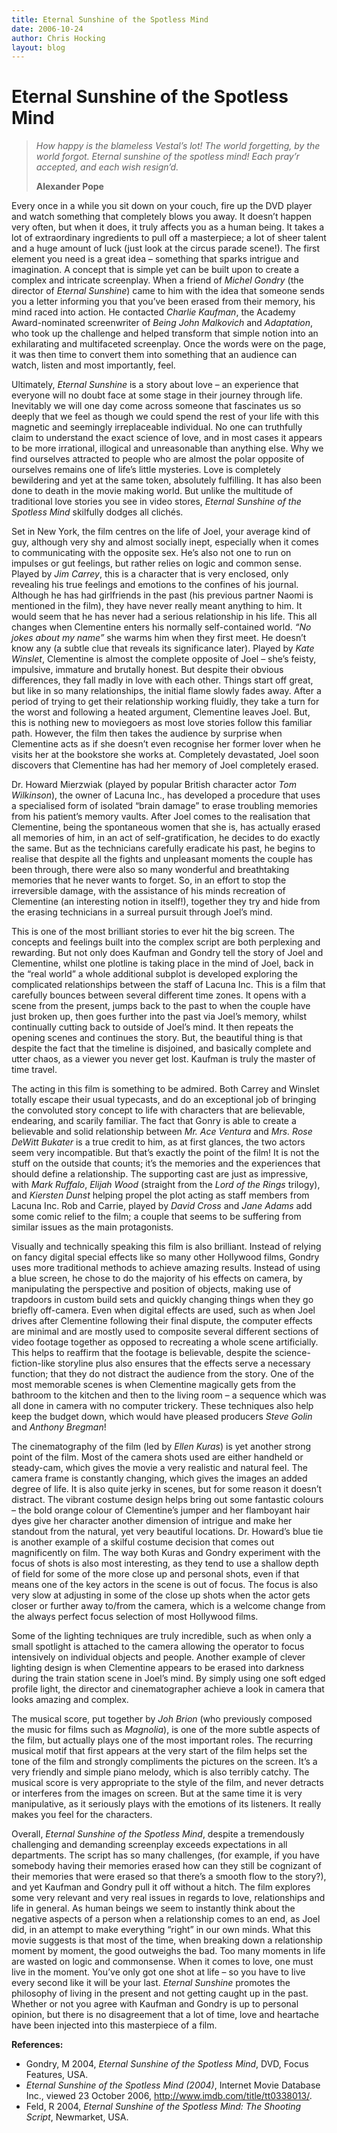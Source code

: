 ```yaml
---
title: Eternal Sunshine of the Spotless Mind
date: 2006-10-24
author: Chris Hocking
layout: blog
---
```

# Eternal Sunshine of the Spotless Mind

> *How happy is the blameless Vestal’s lot! The world forgetting, by the world forgot. Eternal sunshine of the spotless mind! Each pray’r accepted, and each wish resign’d.*
>
> **Alexander Pope**

Every once in a while you sit down on your couch, fire up the DVD player and watch something that completely blows you away. It doesn’t happen very often, but when it does, it truly affects you as a human being. It takes a lot of extraordinary ingredients to pull off a masterpiece; a lot of sheer talent and a huge amount of luck (just look at the circus parade scene!). The first element you need is a great idea – something that sparks intrigue and imagination. A concept that is simple yet can be built upon to create a complex and intricate screenplay. When a friend of *Michel Gondry* (the director of *Eternal Sunshine*) came to him with the idea that someone sends you a letter informing you that you’ve been erased from their memory, his mind raced into action. He contacted *Charlie Kaufman*, the Academy Award-nominated screenwriter of *Being John Malkovich* and *Adaptation*, who took up the challenge and helped transform that simple notion into an exhilarating and multifaceted screenplay. Once the words were on the page, it was then time to convert them into something that an audience can watch, listen and most importantly, feel.

Ultimately, *Eternal Sunshine* is a story about love – an experience that everyone will no doubt face at some stage in their journey through life. Inevitably we will one day come across someone that fascinates us so deeply that we feel as though we could spend the rest of your life with this magnetic and seemingly irreplaceable individual. No one can truthfully claim to understand the exact science of love, and in most cases it appears to be more irrational, illogical and unreasonable than anything else. Why we find ourselves attracted to people who are almost the polar opposite of ourselves remains one of life’s little mysteries. Love is completely bewildering and yet at the same token, absolutely fulfilling. It has also been done to death in the movie making world. But unlike the multitude of traditional love stories you see in video stores, *Eternal Sunshine of the Spotless Mind* skilfully dodges all clichés.

Set in New York, the film centres on the life of Joel, your average kind of guy, although very shy and almost socially inept, especially when it comes to communicating with the opposite sex. He’s also not one to run on impulses or gut feelings, but rather relies on logic and common sense. Played by *Jim Carrey*, this is a character that is very enclosed, only revealing his true feelings and emotions to the confines of his journal. Although he has had girlfriends in the past (his previous partner Naomi is mentioned in the film), they have never really meant anything to him. It would seem that he has never had a serious relationship in his life. This all changes when Clementine enters his normally self-contained world. *“No jokes about my name”* she warms him when they first meet. He doesn’t know any (a subtle clue that reveals its significance later). Played by *Kate Winslet*, Clementine is almost the complete opposite of Joel – she’s feisty, impulsive, immature and brutally honest. But despite their obvious differences, they fall madly in love with each other. Things start off great, but like in so many relationships, the initial flame slowly fades away. After a period of trying to get their relationship working fluidly, they take a turn for the worst and following a heated argument, Clementine leaves Joel. But, this is nothing new to moviegoers as most love stories follow this familiar path. However, the film then takes the audience by surprise when Clementine acts as if she doesn’t even recognise her former lover when he visits her at the bookstore she works at. Completely devastated, Joel soon discovers that Clementine has had her memory of Joel completely erased.

Dr. Howard Mierzwiak (played by popular British character actor *Tom Wilkinson*), the owner of Lacuna Inc., has developed a procedure that uses a specialised form of isolated “brain damage” to erase troubling memories from his patient’s memory vaults. After Joel comes to the realisation that Clementine, being the spontaneous women that she is, has actually erased all memories of him, in an act of self-gratification, he decides to do exactly the same. But as the technicians carefully eradicate his past, he begins to realise that despite all the fights and unpleasant moments the couple has been through, there were also so many wonderful and breathtaking memories that he never wants to forget. So, in an effort to stop the irreversible damage, with the assistance of his minds recreation of Clementine (an interesting notion in itself!), together they try and hide from the erasing technicians in a surreal pursuit through Joel’s mind.

This is one of the most brilliant stories to ever hit the big screen. The concepts and feelings built into the complex script are both perplexing and rewarding. But not only does Kaufman and Gondry tell the story of Joel and Clementine, whilst one plotline is taking place in the mind of Joel, back in the “real world” a whole additional subplot is developed exploring the complicated relationships between the staff of Lacuna Inc. This is a film that carefully bounces between several different time zones. It opens with a scene from the present, jumps back to the past to when the couple have just broken up, then goes further into the past via Joel’s memory, whilst continually cutting back to outside of Joel’s mind. It then repeats the opening scenes and continues the story. But, the beautiful thing is that despite the fact that the timeline is disjoined, and basically complete and utter chaos, as a viewer you never get lost. Kaufman is truly the master of time travel.

The acting in this film is something to be admired. Both Carrey and Winslet totally escape their usual typecasts, and do an exceptional job of bringing the convoluted story concept to life with characters that are believable, endearing, and scarily familiar. The fact that Gonry is able to create a believable and solid relationship between *Mr. Ace Ventura* and *Mrs. Rose DeWitt Bukater* is a true credit to him, as at first glances, the two actors seem very incompatible. But that’s exactly the point of the film! It is not the stuff on the outside that counts; it’s the memories and the experiences that should define a relationship. The supporting cast are just as impressive, with *Mark Ruffalo*, *Elijah Wood* (straight from the *Lord of the Rings* trilogy), and *Kiersten Dunst* helping propel the plot acting as staff members from Lacuna Inc. Rob and Carrie, played by *David Cross* and *Jane Adams* add some comic relief to the film; a couple that seems to be suffering from similar issues as the main protagonists.

Visually and technically speaking this film is also brilliant. Instead of relying on fancy digital special effects like so many other Hollywood films, Gondry uses more traditional methods to achieve amazing results. Instead of using a blue screen, he chose to do the majority of his effects on camera, by manipulating the perspective and position of objects, making use of trapdoors in custom build sets and quickly changing things when they go briefly off-camera. Even when digital effects are used, such as when Joel drives after Clementine following their final dispute, the computer effects are minimal and are mostly used to composite several different sections of video footage together as opposed to recreating a whole scene artificially. This helps to reaffirm that the footage is believable, despite the science-fiction-like storyline plus also ensures that the effects serve a necessary function; that they do not distract the audience from the story. One of the most memorable scenes is when Clementine magically gets from the bathroom to the kitchen and then to the living room – a sequence which was all done in camera with no computer trickery. These techniques also help keep the budget down, which would have pleased producers *Steve Golin* and *Anthony Bregman*!

The cinematography of the film (led by *Ellen Kuras*) is yet another strong point of the film. Most of the camera shots used are either handheld or steady-cam, which gives the movie a very realistic and natural feel. The camera frame is constantly changing, which gives the images an added degree of life. It is also quite jerky in scenes, but for some reason it doesn’t distract. The vibrant costume design helps bring out some fantastic colours – the bold orange colour of Clementine’s jumper and her flamboyant hair dyes give her character another dimension of intrigue and make her standout from the natural, yet very beautiful locations. Dr. Howard’s blue tie is another example of a skilful costume decision that comes out magnificently on film. The way both Kuras and Gondry experiment with the focus of shots is also most interesting, as they tend to use a shallow depth of field for some of the more close up and personal shots, even if that means one of the key actors in the scene is out of focus. The focus is also very slow at adjusting in some of the close up shots when the actor gets closer or further away to/from the camera, which is a welcome change from the always perfect focus selection of most Hollywood films.

Some of the lighting techniques are truly incredible, such as when only a small spotlight is attached to the camera allowing the operator to focus intensively on individual objects and people. Another example of clever lighting design is when Clementine appears to be erased into darkness during the train station scene in Joel’s mind. By simply using one soft edged profile light, the director and cinematographer achieve a look in camera that looks amazing and complex.

The musical score, put together by *Joh Brion* (who previously composed the music for films such as *Magnolia*), is one of the more subtle aspects of the film, but actually plays one of the most important roles. The recurring musical motif that first appears at the very start of the film helps set the tone of the film and strongly compliments the pictures on the screen. It’s a very friendly and simple piano melody, which is also terribly catchy. The musical score is very appropriate to the style of the film, and never detracts or interferes from the images on screen. But at the same time it is very manipulative, as it seriously plays with the emotions of its listeners. It really makes you feel for the characters.

Overall, *Eternal Sunshine of the Spotless Mind*, despite a tremendously challenging and demanding screenplay exceeds expectations in all departments. The script has so many challenges, (for example, if you have somebody having their memories erased how can they still be cognizant of their memories that were erased so that there’s a smooth flow to the story?), and yet Kaufman and Gondry pull it off without a hitch. The film explores some very relevant and very real issues in regards to love, relationships and life in general. As human beings we seem to instantly think about the negative aspects of a person when a relationship comes to an end, as Joel did, in an attempt to make everything “right” in our own minds. What this movie suggests is that most of the time, when breaking down a relationship moment by moment, the good outweighs the bad. Too many moments in life are wasted on logic and commonsense. When it comes to love, one must live in the moment. You’ve only got one shot at life – so you have to live every second like it will be your last. *Eternal Sunshine* promotes the philosophy of living in the present and not getting caught up in the past. Whether or not you agree with Kaufman and Gondry is up to personal opinion, but there is no disagreement that a lot of time, love and heartache have been injected into this masterpiece of a film.

**References:**

* Gondry, M 2004, *Eternal Sunshine of the Spotless Mind*, DVD, Focus Features, USA.
* *Eternal Sunshine of the Spotless Mind (2004)*, Internet Movie Database Inc., viewed 23 October 2006, <http://www.imdb.com/title/tt0338013/>.
* Feld, R 2004, *Eternal Sunshine of the Spotless Mind: The Shooting Script*, Newmarket, USA.